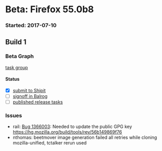 # Beta: Firefox 55.0b8

### Started: 2017-07-10

## Build 1

### Beta Graph
[task group](https://tools.taskcluster.net/push-inspector/#/zSNutYYNRC6R-BjnfurBVQ)


#### Status
- [x] [submit to Shipit](https://wiki.mozilla.org/Release:Release_Automation_on_Mercurial:Starting_a_Release#Submit_to_Ship_It)
- [ ] [signoff in Balrog](../how-tos/relpro.md#3-signoffs)
- [ ] [published release tasks](../how-tos/relpro.md#4-publish-release)

### Issues
- rail: [Bug 1366003](https://bugzil.la/1366003): Needed to update the public GPG key https://hg.mozilla.org/build/tools/rev/56b149869f76
- nthomas: beetmover image generation failed all retries while cloning mozilla-unified, tctalker rerun used


